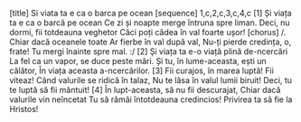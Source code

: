 [title] Si viata ta e ca o barca pe ocean
[sequence] 1,c,2,c,3,c,4,c
[1]
Și viața ta e ca o barcă pe ocean
Ce zi și noapte merge întruna spre liman.
Deci, nu dormi, fii totdeauna veghetor
Căci poți cădea în val foarte ușor!
[chorus]
/. Chiar dacă oceanele toate
Ar fierbe în val după val,
Nu-ți pierde credința, o, frate!
Tu mergi înainte spre mal. :/
[2]
Și viața ta e-o viață plină de-ncercări
La fel ca un vapor, se duce peste mări.
Și tu, în lume-aceasta, ești un călător,
În viața aceasta a-ncercărilor.
[3]
Fii curajos, în marea luptă! Fii viteaz!
Când valurile se ridică în talaz,
Nu te lăsa în valul lumii biruit!
Deci, tu te luptă să fii mântuit!
[4]
În lupt-aceasta, să nu fii descurajat,
Chiar dacă valurile vin neîncetat
Tu să rămâi întotdeauna credincios!
Privirea ta să fie la Hristos!

